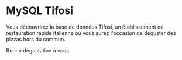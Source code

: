 # MySQL Tifosi

Vous découvrirez la base de données Tifosi, un établissement de restauration rapide italienne où vous aurez l'occasion de déguster des pizzas hors du commun.

Bonne dégustation à vous. 
